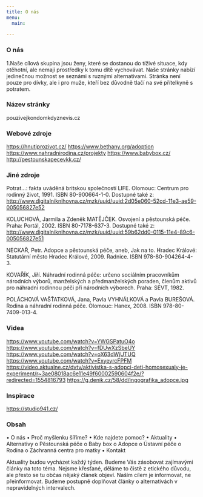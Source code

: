 ```yaml
---
title: O nás
menu:
  main:
    
---
```



### O nás 




1.Naše cílová skupina jsou ženy, které se dostanou do tíživé situace, kdy otěhotní, ale nemají prostředky k tomu dítě vychovávat. Naše stránky nabízí jedinečnou možnost se seznámi s ruznými alternativami. Stránka není pouze pro dívky, ale i pro muže, kteří bez důvodně tlačí na své přítelkyně s potratem. 

### Název stránky

pouzivejkondomkdyznevis.cz

### Webové zdroje

https://hnutiprozivot.cz/
https://www.bethany.org/adoption
https://www.nahradnirodina.cz/projekty
https://www.babybox.cz/ 
http://pestounskapecevkk.cz/

### Jiné zdroje 

 Potrat...: fakta uváděná britskou společností LIFE. Olomouc: Centrum pro rodinný život, 1991. ISBN 80-900664-1-0. Dostupné také z: http://www.digitalniknihovna.cz/mzk/uuid/uuid:2d05e060-52cd-11e3-ae59-005056827e52

KOLUCHOVÁ, Jarmila a Zdeněk MATĚJČEK. Osvojení a pěstounská péče. Praha: Portál, 2002. ISBN 80-7178-637-3. Dostupné také z: http://www.digitalniknihovna.cz/mzk/uuid/uuid:59b62dd0-0115-11e4-89c6-005056827e51

NECKAŘ, Petr. Adopce a pěstounská péče, aneb, Jak na to. Hradec Králové: Statutární město Hradec Králové, 2009. Radnice. ISBN 978-80-904264-4-3.

KOVAŘÍK, Jiří. Náhradní rodinná péče: určeno sociálním pracovníkům národních výborů, manželských a předmanželských poraden, členům aktivů pro náhradní rodinnou péči při národních výborech. Praha: SEVT, 1982.

POLÁCHOVÁ VAŠŤATKOVÁ, Jana, Pavla VYHNÁLKOVÁ a Pavla BUREŠOVÁ. Rodina a náhradní rodinná péče. Olomouc: Hanex, 2008. ISBN 978-80-7409-013-4.


### Videa 
https://www.youtube.com/watch?v=YWGSPatuO4o
https://www.youtube.com/watch?v=fDUwXzSbeUY
https://www.youtube.com/watch?v=oX63dWjUTUQ
https://www.youtube.com/watch?v=ExyeyrcFPFM
https://video.aktualne.cz/dvtv/aktivistka-s-adopci-deti-homosexualy-je-experiment/r~3ae08018ac6e11e49f60002590604f2e/?redirected=1554816793
https://g.denik.cz/58/dd/ingografika_adopce.jpg

### Inspirace 

https://studio941.cz/


### Obsah

•	O nás
•	Proč myšlenku šíříme?
•	Kde najdete pomoc?
•	Aktuality
•	Alternativy
o	Pěstounská péče
o	Baby box
o	Adopce
o	Ústavní péče
o	Rodina
o	Záchranná centra pro matky 
•	Kontakt

Aktuality budou vycházet každý týden. Budeme Vás zásobovat zajímavými články na toto téma. Nejsme křesťané, děláme to čistě z etického důvodu, ale přesto se tu občas nějaký článek objeví. Naším cílem je informovat, ne přeinformovat. Budeme postupně doplňovat články o alternativách v nepravidelných intervalech. 









[Hugo]: https://gohugo.io
[VIKBA07]: https://is.muni.cz/predmet/phil/VIKBA07
[hugoDocs]: https://gohugo.io/documentation/
[qs]: https://gohugo.io/getting-started/quick-start/
